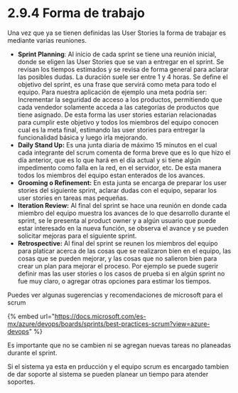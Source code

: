 # 2.9.4 Forma de trabajo

Una vez que ya se tienen definidas las User Stories la forma de trabajar es mediante varias reuniones.

* **Sprint Planning**: Al inicio de cada sprint se tiene una reunión inicial, donde se eligen las User Stories que se van a entregar en el sprint. Se revisan los tiempos estimados y se revisa de forma general para aclarar las posibles dudas. La duración suele ser entre 1 y 4 horas. Se define el objetivo del sprint, es una frase que servirá como meta para todo el equipo. Para nuestra aplicación de ejemplo una meta podría ser: Incrementar la seguridad de acceso a los productos, permitiendo que cada vendedor solamente acceda a las categorías de productos que tiene asignado. De esta forma las user stories estarian relacionadas para cumplir este objetivo y todos los miembros del equipo conocen cual es la meta final, estimando las user stories para entregar la funcionalidad básica y luego irla mejorando.
* **Daily Stand Up:** Es una junta diaria de máximo 15 minutos en el cual cada integrante del scrum comenta de forma breve que es lo que hizo el día anterior, que es lo que hará en el día actual y si tiene algún impedimento como falla en la red, en el servidor, etc. De esta manera todos los miembros del equipo estan enterados de los avances.
* &#x20;**Grooming o Refinement:** En esta junta se encarga de preparar los user stories del siguiente sprint, aclarar dudas con el equipo, separar los user stories en tareas mas pequeñas.
* **Iteration Review:** Al final del sprint se hace una reunión en donde cada miembro del equipo muestra los avances de lo que desarrollo durante el sprint, se le presenta al product owner y a algún usuario que puede estar interesado en la nueva función, se observa el avance y se pueden solicitar mejoras para el siguiente sprint.
* **Retrospective:** Al final del sprint se reunen los miembros del equipo para platicar acerca de las cosas que se realizaron bien en el equipo, las cosas que se pueden mejorar, y las cosas que no salieron bien para crear un plan para  mejorar el proceso. Por ejemplo se puede sugerir definir mas las user stories o los casos de prueba si en algún sprint no fue muy claro, o agregar otras opciones para estimar los tiempos.

Puedes ver algunas sugerencias y recomendaciones de microsoft para el scrum

{% embed url="https://docs.microsoft.com/es-mx/azure/devops/boards/sprints/best-practices-scrum?view=azure-devops" %}

Es importante que no se cambien ni se agregan nuevas tareas no planeadas durante el sprint.&#x20;

Si el sistema ya esta en prducción y el equipo scrum es encargado tambien de dar soporte al sistema se pueden planear un tiempo para atender soportes.



